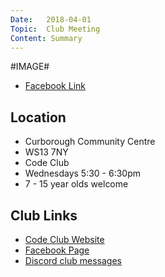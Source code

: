 ```yaml
---
Date:   2018-04-01
Topic:  Club Meeting
Content: Summary
---
```

#IMAGE#



* [Facebook Link](https://www.facebook.com/1481985248595237/posts/1504634402996988/)

## Location

* Curborough Community Centre
* WS13 7NY
* Code Club
* Wednesdays 5:30 - 6:30pm
* 7 - 15 year olds welcome

## Club Links

* [Code Club Website](https://lichfield-code-club.github.io/)
* [Facebook Page](https://www.facebook.com/LichfieldCoders)
* [Discord club messages](https://discord.gg/szz6xGK)
